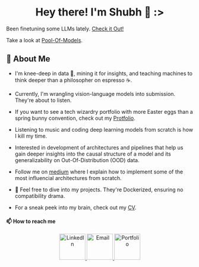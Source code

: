 <h1 align='center'>Hey there! I'm Shubh 🌟 :></h1>

Been finetuning some LLMs lately. [Check it Out!](https://github.com/mishra-18/tune-rllm)

Take a look at [Pool-Of-Models](https://github.com/mishra-18/ML-Models).
## 🚀 About Me

* I'm knee-deep in data 🌱, mining it for insights, and teaching machines to think deeper than a philosopher on espresso ☕.
* Currently, I'm wrangling vision-language models into submission. They're about to listen.
  
* If you want to see a tech wizardry portfolio with more Easter eggs than a spring bunny convention, check out my [Protfolio](https://skmishra.netlify.app).
  
* Listening to music and coding deep learning models from scratch is how I kill my time. 
    
* Interested in development of architectures and pipelines that help us gain deeper insights into the causal structure of a model and its generalizability on Out-Of-Distribution (OOD) data.
* Follow me on [medium](https://medium.com/thedeephub/building-vision-transformer-from-scratch-using-pytorch-an-image-worth-16x16-words-24db5f159e27) where I explain how to implement some of the most influencial architectures from scratch.

- 🐋 Feel free to dive into my projects. They're Dockerized, ensuring no compatibility drama.

* For a sneak peek into my brain, check out my [CV](https://drive.google.com/file/d/17UTD5S1fQzPoh4cxiRofzJKcD-WrJqHB/view?usp=sharing).

 
#### 📫 How to reach me

<p align="center">
  <!-- LinkedIn -->
  <a href="https://www.linkedin.com/in/mishra18/">
    <img alt="LinkedIn" src="https://img.icons8.com/color/48/000000/linkedin.png" height="70" width="70"/>
  </a>
  
  <!-- Email -->
  <a href="mailto:mishra4475@gmail.com">
    <img alt="Email" src="https://img.icons8.com/color/48/000000/gmail.png" height="70" width="70"/>
  </a>
  
  <!-- Portfolio -->
  <a href="skmishra.netlify.app">
    <img alt="Portfolio" src="https://img.icons8.com/color/48/000000/domain.png" height="70" width="70"/>
  </ina>
</p>
